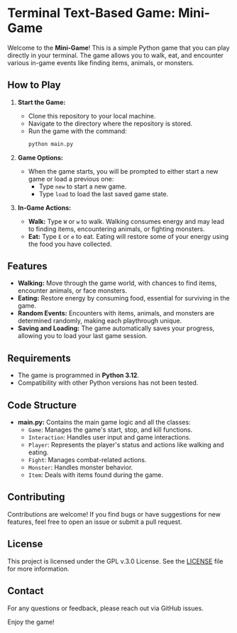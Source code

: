 # Terminal Text-Based Game: Mini-Game

Welcome to the **Mini-Game**! This is a simple Python game that you can play directly in your terminal. The game allows you to walk, eat, and encounter various in-game events like finding items, animals, or monsters.

## How to Play

1. **Start the Game:**
   - Clone this repository to your local machine.
   - Navigate to the directory where the repository is stored.
   - Run the game with the command:
     ```bash
     python main.py
     ```

2. **Game Options:**
   - When the game starts, you will be prompted to either start a new game or load a previous one:
     - Type `new` to start a new game.
     - Type `load` to load the last saved game state.

3. **In-Game Actions:**
   - **Walk:** Type `W` or `w` to walk. Walking consumes energy and may lead to finding items, encountering animals, or fighting monsters.
   - **Eat:** Type `E` or `e` to eat. Eating will restore some of your energy using the food you have collected.

## Features

- **Walking:** Move through the game world, with chances to find items, encounter animals, or face monsters.
- **Eating:** Restore energy by consuming food, essential for surviving in the game.
- **Random Events:** Encounters with items, animals, and monsters are determined randomly, making each playthrough unique.
- **Saving and Loading:** The game automatically saves your progress, allowing you to load your last game session.

## Requirements

- The game is programmed in **Python 3.12**.
- Compatibility with other Python versions has not been tested.

## Code Structure

- **main.py:** Contains the main game logic and all the classes:
  - `Game`: Manages the game's start, stop, and kill functions.
  - `Interaction`: Handles user input and game interactions.
  - `Player`: Represents the player's status and actions like walking and eating.
  - `Fight`: Manages combat-related actions.
  - `Monster`: Handles monster behavior.
  - `Item`: Deals with items found during the game.

## Contributing

Contributions are welcome! If you find bugs or have suggestions for new features, feel free to open an issue or submit a pull request.

## License

This project is licensed under the GPL v.3.0 License. See the [LICENSE](https://github.com/Mika-Rsbg/mini_spiel/blob/main/LICENSE) file for more information.

## Contact

For any questions or feedback, please reach out via GitHub issues.

Enjoy the game!
